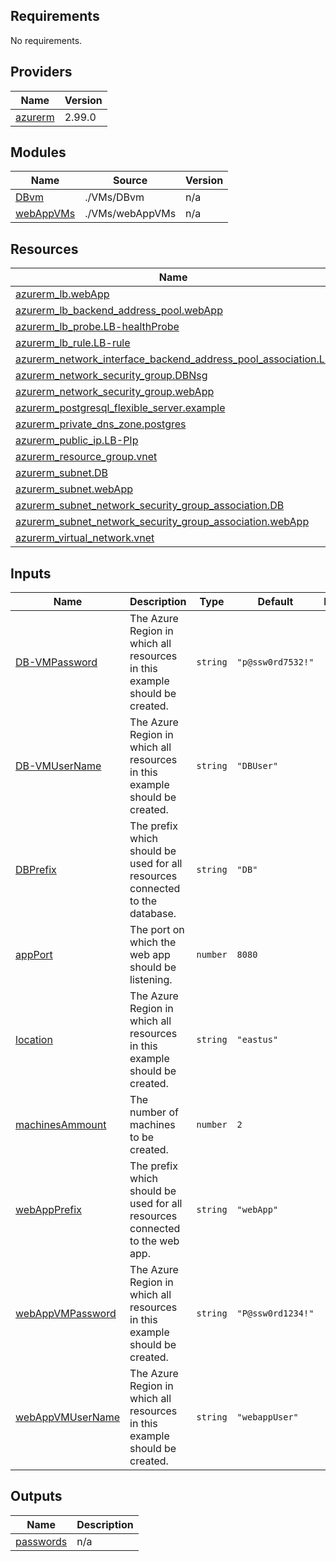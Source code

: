 <!-- BEGIN_TF_DOCS -->
## Requirements

No requirements.

## Providers

| Name | Version |
|------|---------|
| <a name="provider_azurerm"></a> [azurerm](#provider\_azurerm) | 2.99.0 |

## Modules

| Name | Source | Version |
|------|--------|---------|
| <a name="module_DBvm"></a> [DBvm](#module\_DBvm) | ./VMs/DBvm | n/a |
| <a name="module_webAppVMs"></a> [webAppVMs](#module\_webAppVMs) | ./VMs/webAppVMs | n/a |

## Resources

| Name | Type |
|------|------|
| [azurerm_lb.webApp](https://registry.terraform.io/providers/hashicorp/azurerm/latest/docs/resources/lb) | resource |
| [azurerm_lb_backend_address_pool.webApp](https://registry.terraform.io/providers/hashicorp/azurerm/latest/docs/resources/lb_backend_address_pool) | resource |
| [azurerm_lb_probe.LB-healthProbe](https://registry.terraform.io/providers/hashicorp/azurerm/latest/docs/resources/lb_probe) | resource |
| [azurerm_lb_rule.LB-rule](https://registry.terraform.io/providers/hashicorp/azurerm/latest/docs/resources/lb_rule) | resource |
| [azurerm_network_interface_backend_address_pool_association.LB](https://registry.terraform.io/providers/hashicorp/azurerm/latest/docs/resources/network_interface_backend_address_pool_association) | resource |
| [azurerm_network_security_group.DBNsg](https://registry.terraform.io/providers/hashicorp/azurerm/latest/docs/resources/network_security_group) | resource |
| [azurerm_network_security_group.webApp](https://registry.terraform.io/providers/hashicorp/azurerm/latest/docs/resources/network_security_group) | resource |
| [azurerm_postgresql_flexible_server.example](https://registry.terraform.io/providers/hashicorp/azurerm/latest/docs/resources/postgresql_flexible_server) | resource |
| [azurerm_private_dns_zone.postgres](https://registry.terraform.io/providers/hashicorp/azurerm/latest/docs/resources/private_dns_zone) | resource |
| [azurerm_public_ip.LB-PIp](https://registry.terraform.io/providers/hashicorp/azurerm/latest/docs/resources/public_ip) | resource |
| [azurerm_resource_group.vnet](https://registry.terraform.io/providers/hashicorp/azurerm/latest/docs/resources/resource_group) | resource |
| [azurerm_subnet.DB](https://registry.terraform.io/providers/hashicorp/azurerm/latest/docs/resources/subnet) | resource |
| [azurerm_subnet.webApp](https://registry.terraform.io/providers/hashicorp/azurerm/latest/docs/resources/subnet) | resource |
| [azurerm_subnet_network_security_group_association.DB](https://registry.terraform.io/providers/hashicorp/azurerm/latest/docs/resources/subnet_network_security_group_association) | resource |
| [azurerm_subnet_network_security_group_association.webApp](https://registry.terraform.io/providers/hashicorp/azurerm/latest/docs/resources/subnet_network_security_group_association) | resource |
| [azurerm_virtual_network.vnet](https://registry.terraform.io/providers/hashicorp/azurerm/latest/docs/resources/virtual_network) | resource |

## Inputs

| Name | Description | Type | Default | Required |
|------|-------------|------|---------|:--------:|
| <a name="input_DB-VMPassword"></a> [DB-VMPassword](#input\_DB-VMPassword) | The Azure Region in which all resources in this example should be created. | `string` | `"p@ssw0rd7532!"` | no |
| <a name="input_DB-VMUserName"></a> [DB-VMUserName](#input\_DB-VMUserName) | The Azure Region in which all resources in this example should be created. | `string` | `"DBUser"` | no |
| <a name="input_DBPrefix"></a> [DBPrefix](#input\_DBPrefix) | The prefix which should be used for all resources connected to the database. | `string` | `"DB"` | no |
| <a name="input_appPort"></a> [appPort](#input\_appPort) | The port on which the web app should be listening. | `number` | `8080` | no |
| <a name="input_location"></a> [location](#input\_location) | The Azure Region in which all resources in this example should be created. | `string` | `"eastus"` | no |
| <a name="input_machinesAmmount"></a> [machinesAmmount](#input\_machinesAmmount) | The number of machines to be created. | `number` | `2` | no |
| <a name="input_webAppPrefix"></a> [webAppPrefix](#input\_webAppPrefix) | The prefix which should be used for all resources connected to the web app. | `string` | `"webApp"` | no |
| <a name="input_webAppVMPassword"></a> [webAppVMPassword](#input\_webAppVMPassword) | The Azure Region in which all resources in this example should be created. | `string` | `"P@ssw0rd1234!"` | no |
| <a name="input_webAppVMUserName"></a> [webAppVMUserName](#input\_webAppVMUserName) | The Azure Region in which all resources in this example should be created. | `string` | `"webappUser"` | no |

## Outputs

| Name | Description |
|------|-------------|
| <a name="output_passwords"></a> [passwords](#output\_passwords) | n/a |
<!-- END_TF_DOCS -->